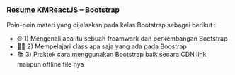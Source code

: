 <h3>Resume KMReactJS – Bootstrap</h3>
<p>Poin-poin materi yang dijelaskan pada kelas Bootstrap sebagai berikut :</p>
<ul>
  <li>🌐 1) Mengenali apa itu sebuah freamwork dan perkembangan Bootstrap </li>
  <li>👨‍💻 2) Mempelajari class apa saja yang ada pada Boostrap </li>
  <li>📚 3) Praktek cara menggunakan Bootstrap baik secara CDN link maupun offline file nya</li>
</ul>


